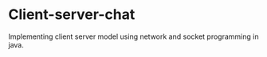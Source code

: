# Client-server-chat
Implementing client server model using network and socket programming in java.
